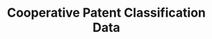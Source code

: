 ---
layout: default
bigquery: https://console.cloud.google.com/bigquery?p=patents-public-data&d=cpc&page=dataset
citation: '“Cooperative Patent Classification” by the EPO and USPTO, for public use. '
contributors: EPO, USPTO
cost: None
description: Cooperative Patent Classification Data contains the scheme and definitions
  of the Cooperative Patent Classification system for classifying patent documents.
  The CPC is the result of a partnership between the EPO and the USPTO in their joint
  effort to develop a common, internationally compatible classification system for
  technical documents, in particular patent publications, which will be used by both
  offices in the patent granting process
documentation: https://www.cooperativepatentclassification.org/cpcSchemeAndDefinitions
last_edit: Mon, 04 Apr 2022 19:07:06 GMT
location: https://www.cooperativepatentclassification.org/index
maintained_by: USPTO, EPO
schema_fields: '[''residual_references'', ''title_full'', ''child_groups'', ''sizeCache'',
  ''limitingReferences'', ''childGroups'', ''limiting_references'', ''informative_references'',
  ''breakdown_code'', ''notAllocatable'', ''ipc_concordant'', ''residualReferences'',
  ''title_part'', ''children'', ''level'', ''symbol'', ''titleFull'', ''informativeReferences'',
  ''ipcConcordant'', ''glossary'', ''parents'', ''date_revised'', ''status'', ''dateRevised'',
  ''not_allocatable'', ''additional_only'', ''application_references'', ''synonyms'',
  ''applicationReferences'', ''breakdownCode'', ''definition'', ''titlePart'']'
shortname: cooperative_patent_classification
tags:
- patents
- science
title: Cooperative Patent Classification Data
uuid: 984374a7-16e9-4b35-9445-458daceb01bf
---